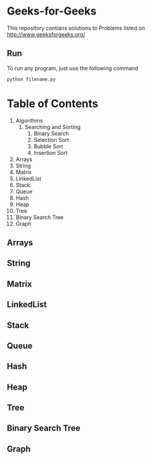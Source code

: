 # Geeks-for-Geeks
This repository contians solutions to Problems listed on http://www.geeksforgeeks.org/

## Run
To run any program, just use the following command
```python
python filename.py
```
# Table of Contents
1. Algorithms
    1. Searching and Sorting
        1. Binary Search
        2. Selection Sort
        3. Bubble Sort
        4. Insertion Sort
2. Arrays
3. String
4. Matrix
5. LinkedList
6. Stack
7. Queue
8. Hash
9. Heap
10. Tree
11. Binary Search Tree
12. Graph

## Arrays

## String

## Matrix

## LinkedList

## Stack

## Queue

## Hash

## Heap

## Tree

## Binary Search Tree

## Graph


